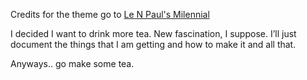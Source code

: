Credits for the theme go to [Le N Paul's Milennial](https://github.com/LeNPaul/Millennial)

I decided I want to drink more tea. New fascination, I suppose. I’ll just document the things that I am getting and how to make it and all that.

Anyways.. go make some tea.